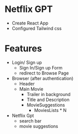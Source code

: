 # Netflix GPT

- Create React App
- Configured Tailwind css

# Features
- Login/ Sign up
   - Sign In/Sign up Form
   - redirect to Browse Page
- Browser (after authentication)
  - Header
  - Main Movie
    - Trailer in background
    - Title and Description
    - MovieSuggestions
       - MoviesLists * N
- Netflix Gpt
   - search bar
   - movie suggestions